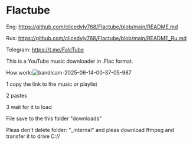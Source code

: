 # Flactube
Eng: https://github.com/clicedvly768/Flactube/blob/main/README.md

Rus: https://github.com/clicedvly768/Flactube/blob/main/README_Ru.md

Telegram:
https://t.me/FalcTube

This is a YouTube music downloader in .Flac format.

How work:![bandicam-2025-06-14-00-37-05-987](https://github.com/user-attachments/assets/46a78a5f-4b45-48ce-b3d4-17744b60d99f)

1 copy the link to the music or playlist

2 pastes

3 wait for it to load

File save to the this folder "downloads"

Pleas don't delete folder: "_internal" and pleas download ffmpeg and transfer it to drive C://



